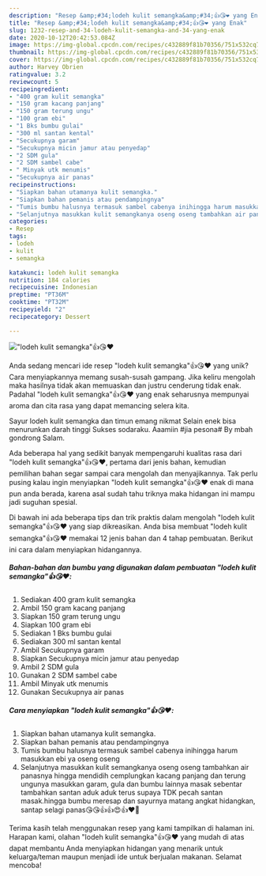 ```yaml
---
description: "Resep &amp;#34;lodeh kulit semangka&amp;#34;👍😘❤️ yang Enak"
title: "Resep &amp;#34;lodeh kulit semangka&amp;#34;👍😘❤️ yang Enak"
slug: 1232-resep-and-34-lodeh-kulit-semangka-and-34-yang-enak
date: 2020-10-12T20:42:53.084Z
image: https://img-global.cpcdn.com/recipes/c432889f81b70356/751x532cq70/lodeh-kulit-semangka👍😘❤️-foto-resep-utama.jpg
thumbnail: https://img-global.cpcdn.com/recipes/c432889f81b70356/751x532cq70/lodeh-kulit-semangka👍😘❤️-foto-resep-utama.jpg
cover: https://img-global.cpcdn.com/recipes/c432889f81b70356/751x532cq70/lodeh-kulit-semangka👍😘❤️-foto-resep-utama.jpg
author: Harvey Obrien
ratingvalue: 3.2
reviewcount: 5
recipeingredient:
- "400 gram kulit semangka"
- "150 gram kacang panjang"
- "150 gram terung ungu"
- "100 gram ebi"
- "1 Bks bumbu gulai"
- "300 ml santan kental"
- "Secukupnya garam"
- "Secukupnya micin jamur atau penyedap"
- "2 SDM gula"
- "2 SDM sambel cabe"
- " Minyak utk menumis"
- "Secukupnya air panas"
recipeinstructions:
- "Siapkan bahan utamanya kulit semangka."
- "Siapkan bahan pemanis atau pendampingnya"
- "Tumis bumbu halusnya termasuk sambel cabenya inihingga harum masukkan ebi ya oseng oseng"
- "Selanjutnya masukkan kulit semangkanya oseng oseng tambahkan air panasnya hingga mendidih cemplungkan kacang panjang dan terung ungunya masukkan garam, gula dan bumbu lainnya masak sebentar tambahkan santan aduk aduk terus supaya TDK pecah santan masak.hingga bumbu meresap dan sayurnya matang angkat hidangkan, santap selagi panas😘😘👍👍😍👍❤️🙏"
categories:
- Resep
tags:
- lodeh
- kulit
- semangka

katakunci: lodeh kulit semangka 
nutrition: 184 calories
recipecuisine: Indonesian
preptime: "PT36M"
cooktime: "PT32M"
recipeyield: "2"
recipecategory: Dessert

---
```



![&#34;lodeh kulit semangka&#34;👍😘❤️](https://img-global.cpcdn.com/recipes/c432889f81b70356/751x532cq70/lodeh-kulit-semangka👍😘❤️-foto-resep-utama.jpg)

Anda sedang mencari ide resep &#34;lodeh kulit semangka&#34;👍😘❤️ yang unik? Cara menyiapkannya memang susah-susah gampang. Jika keliru mengolah maka hasilnya tidak akan memuaskan dan justru cenderung tidak enak. Padahal &#34;lodeh kulit semangka&#34;👍😘❤️ yang enak seharusnya mempunyai aroma dan cita rasa yang dapat memancing selera kita.

Sayur lodeh kulit semangka dan timun emang nikmat Selain enek bisa menurunkan darah tinggi Sukses sodaraku. Aaamiin #jia pesona# By mbah gondrong Salam.

Ada beberapa hal yang sedikit banyak mempengaruhi kualitas rasa dari &#34;lodeh kulit semangka&#34;👍😘❤️, pertama dari jenis bahan, kemudian pemilihan bahan segar sampai cara mengolah dan menyajikannya. Tak perlu pusing kalau ingin menyiapkan &#34;lodeh kulit semangka&#34;👍😘❤️ enak di mana pun anda berada, karena asal sudah tahu triknya maka hidangan ini mampu jadi suguhan spesial.


Di bawah ini ada beberapa tips dan trik praktis dalam mengolah &#34;lodeh kulit semangka&#34;👍😘❤️ yang siap dikreasikan. Anda bisa membuat &#34;lodeh kulit semangka&#34;👍😘❤️ memakai 12 jenis bahan dan 4 tahap pembuatan. Berikut ini cara dalam menyiapkan hidangannya.

<!--inarticleads1-->

##### Bahan-bahan dan bumbu yang digunakan dalam pembuatan &#34;lodeh kulit semangka&#34;👍😘❤️:

1. Sediakan 400 gram kulit semangka
1. Ambil 150 gram kacang panjang
1. Siapkan 150 gram terung ungu
1. Siapkan 100 gram ebi
1. Sediakan 1 Bks bumbu gulai
1. Sediakan 300 ml santan kental
1. Ambil Secukupnya garam
1. Siapkan Secukupnya micin jamur atau penyedap
1. Ambil 2 SDM gula
1. Gunakan 2 SDM sambel cabe
1. Ambil  Minyak utk menumis
1. Gunakan Secukupnya air panas




<!--inarticleads2-->

##### Cara menyiapkan &#34;lodeh kulit semangka&#34;👍😘❤️:

1. Siapkan bahan utamanya kulit semangka.
1. Siapkan bahan pemanis atau pendampingnya
1. Tumis bumbu halusnya termasuk sambel cabenya inihingga harum masukkan ebi ya oseng oseng
1. Selanjutnya masukkan kulit semangkanya oseng oseng tambahkan air panasnya hingga mendidih cemplungkan kacang panjang dan terung ungunya masukkan garam, gula dan bumbu lainnya masak sebentar tambahkan santan aduk aduk terus supaya TDK pecah santan masak.hingga bumbu meresap dan sayurnya matang angkat hidangkan, santap selagi panas😘😘👍👍😍👍❤️🙏




Terima kasih telah menggunakan resep yang kami tampilkan di halaman ini. Harapan kami, olahan &#34;lodeh kulit semangka&#34;👍😘❤️ yang mudah di atas dapat membantu Anda menyiapkan hidangan yang menarik untuk keluarga/teman maupun menjadi ide untuk berjualan makanan. Selamat mencoba!
